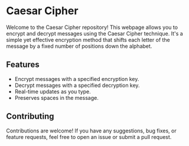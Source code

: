 # Caesar Cipher

Welcome to the Caesar Cipher repository! This webpage allows you to encrypt and decrypt messages using the Caesar Cipher technique. It's a simple yet effective encryption method that shifts each letter of the message by a fixed number of positions down the alphabet.

## Features
- Encrypt messages with a specified encryption key.
- Decrypt messages with a specified decryption key.
- Real-time updates as you type.
- Preserves spaces in the message.

## Contributing
Contributions are welcome! If you have any suggestions, bug fixes, or feature requests, feel free to open an issue or submit a pull request.
